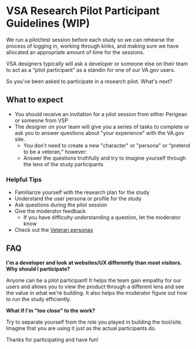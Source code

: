 # VSA Research Pilot Participant Guidelines (WIP)

We run a pilot/test session before each study so we can rehearse the process of logging in, working through kinks, and making sure we have allocated an appropriate amount of time for the sessions.

VSA designers typically will ask a developer or someone else on their team to act as a “pilot participant” as a standin for one of our VA.gov users.

So you've been asked to participate in a research pilot. What's next?

## What to expect
- You should receive an invitation for a pilot session from either Perigean or someone from VSP
- The designer on your team will give you a series of tasks to complete or ask you to answer questions about "your experience"
with the VA.gov site.
  - You don't need to create a new "character" or "persona" or “pretend to be a veteran,” however:
  - Answer the questions truthfully and try to imagine yourself through the lens of the study participants
  
### Helpful Tips
- Familiarize yourself with the research plan for the study
- Understand the user persona or profile for the study
- Ask questions during the pilot session
- Give the moderator feedback
  - If you have difficulty understanding a question, let the moderator know
- Check out the [Veteran personas]()


## FAQ
**I'm a developer and look at websites/UX differently than most visitors. Why should I participate?**

Anyone can be a pilot participant! It helps the team gain empathy for our users and allows you to view the product through a different lens and see the value in what we're building. It also helps the moderator figure out how to run the study efficiently.

**What if I'm "too close" to the work?**

Try to separate yourself from the role you played in building the tool/site. Imagine that you are using it just as the actual participants do. 

Thanks for participating and have fun!

